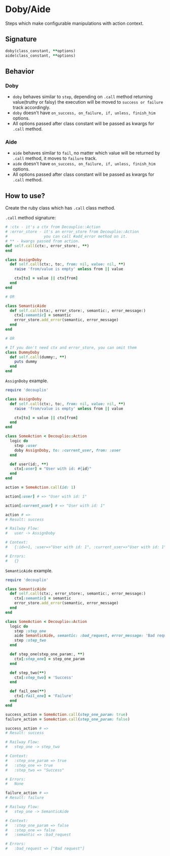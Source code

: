 # Doby/Aide

Steps which make configurable manipulations with action context.


## Signature

```ruby
doby(class_constant, **options)
aide(class_constant, **options)
```

## Behavior

### Doby

- `doby` behaves similar to `step`, depending on `.call` method returning value(truthy or falsy) the execution will be moved to `success or failure` track accordingly.
- `doby` doesn't have `on_success, on_failure, if, unless, finish_him` options.
- All options passed after class constant will be passed as kwargs for `.call` method.

### Aide
- `aide` behaves similar to `fail`, no matter which value will be returned by `.call` method, it moves to `failure` track.
- `aide` doesn't have `on_success, on_failure, if, unless, finish_him` options.
- All options passed after class constant will be passed as kwargs for `.call` method.


## How to use?

Create the ruby class which has `.call` class method.

`.call` method signature:
```ruby
# :ctx - it's a ctx from Decouplio::Action
# :error_store - it's an error_store from Decouplio::Action
#                you can call #add_error method on it.
# ** - kwargs passed from action.
def self.call(ctx:, error_store:, **)
end
```

```ruby
class AssignDoby
  def self.call(ctx:, to:, from: nil, value: nil, **)
    raise 'from/value is empty' unless from || value

    ctx[to] = value || ctx[from]
  end
end

# OR

class SemanticAide
  def self.call(ctx:, error_store:, semantic:, error_message:)
    ctx[:semantic] = semantic
    error_store.add_error(semantic, error_message)
  end
end

# OR

# If you don't need ctx and error_store, you can omit them
class DummyDoby
  def self.call(dummy:, **)
    puts dummy
  end
end
```

`AssignDoby` example.
```ruby
require 'decouplio'

class AssignDoby
  def self.call(ctx:, to:, from: nil, value: nil, **)
    raise 'from/value is empty' unless from || value

    ctx[to] = value || ctx[from]
  end
end

class SomeAction < Decouplio::Action
  logic do
    step :user
    doby AssignDoby, to: :current_user, from: :user
  end

  def user(id:, **)
    ctx[:user] = "User with id: #{id}"
  end
end

action = SomeAction.call(id: 1)

action[:user] # => "User with id: 1"

action[:current_user] # => "User with id: 1"

action # =>
# Result: success

# Railway Flow:
#   user -> AssignDoby

# Context:
#   {:id=>1, :user=>"User with id: 1", :current_user=>"User with id: 1"}

# Errors:
#   {}
```
`SemanticAide` example.
```ruby
require 'decouplio'

class SemanticAide
  def self.call(ctx:, error_store:, semantic:, error_message:)
    ctx[:semantic] = semantic
    error_store.add_error(semantic, error_message)
  end
end

class SomeAction < Decouplio::Action
  logic do
    step :step_one
    aide SemanticAide, semantic: :bad_request, error_message: 'Bad request'
    step :step_two
  end

  def step_one(step_one_param:, **)
    ctx[:step_one] = step_one_param
  end

  def step_two(**)
    ctx[:step_two] = 'Success'
  end

  def fail_one(**)
    ctx[:fail_one] = 'Failure'
  end
end

success_action = SomeAction.call(step_one_param: true)
failure_action = SomeAction.call(step_one_param: false)

success_action # =>
# Result: success

# Railway Flow:
#   step_one -> step_two

# Context:
#   :step_one_param => true
#   :step_one => true
#   :step_two => "Success"

# Errors:
#   None

failure_action # =>
# Result: failure

# Railway Flow:
#   step_one -> SemanticAide

# Context:
#   :step_one_param => false
#   :step_one => false
#   :semantic => :bad_request

# Errors:
#   :bad_request => ["Bad request"]
```
